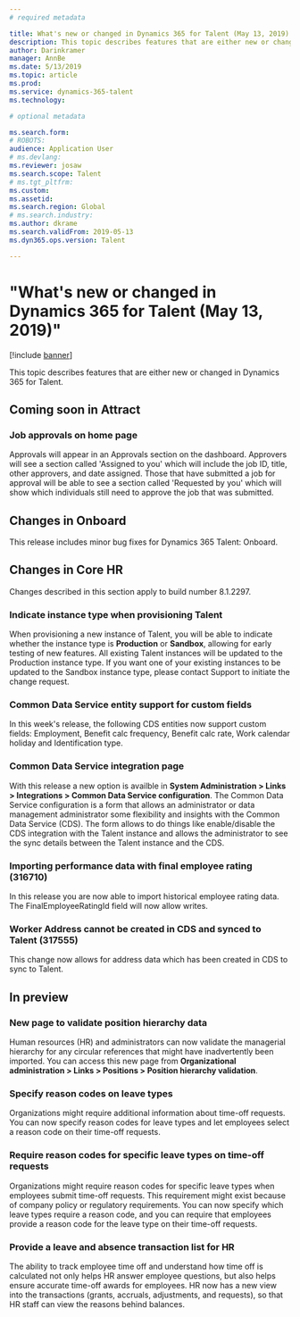```yaml
---
# required metadata

title: What's new or changed in Dynamics 365 for Talent (May 13, 2019)
description: This topic describes features that are either new or changed in Microsoft Dynamics 365 for Talent.
author: Darinkramer
manager: AnnBe
ms.date: 5/13/2019
ms.topic: article
ms.prod: 
ms.service: dynamics-365-talent
ms.technology: 

# optional metadata

ms.search.form: 
# ROBOTS: 
audience: Application User
# ms.devlang: 
ms.reviewer: josaw
ms.search.scope: Talent
# ms.tgt_pltfrm: 
ms.custom: 
ms.assetid: 
ms.search.region: Global
# ms.search.industry: 
ms.author: dkrame
ms.search.validFrom: 2019-05-13
ms.dyn365.ops.version: Talent

---
```

# "What's new or changed in Dynamics 365 for Talent (May 13, 2019)"

[!include [banner](includes/banner.md)]

This topic describes features that are either new or changed in Dynamics 365 for Talent.

## Coming soon in Attract

### Job approvals on home page

Approvals will appear in an Approvals section on the dashboard. Approvers will see a section called 'Assigned to you' which will include the job ID, title, other approvers, and date assigned. Those that have submitted a job for approval will be able to see a section called 'Requested by you' which will show which individuals still need to approve the job that was submitted.

## Changes in Onboard

This release includes minor bug fixes for Dynamics 365 Talent: Onboard.

## Changes in Core HR

Changes described in this section apply to build number 8.1.2297.

### Indicate instance type when provisioning Talent

When provisioning a new instance of Talent, you will be able to indicate whether the instance type is **Production** or **Sandbox**, allowing for early testing of new features. All existing Talent instances will be updated to the Production instance type. If you want one of your existing instances to be updated to the Sandbox instance type, please contact Support to initiate the change request.

### Common Data Service entity support for custom fields

In this week's release, the following CDS entities now support custom fields: Employment, Benefit calc frequency, Benefit calc rate, Work calendar holiday and Identification type.

### Common Data Service integration page

With this release a new option is availble in **System Administration > Links > Integrations > Common Data Service configuration**. The Common Data Service configuration is a form that allows an administrator or data management administrator some flexibility and insights with the Common Data Service (CDS). The form allows to do things like enable/disable the CDS integration with the Talent instance and allows the administrator to see the sync details between the Talent instance and the CDS.

### Importing performance data with final employee rating (316710)

In this release you are now able to import historical employee rating data. The FinalEmployeeRatingId field will now allow writes.

### Worker Address cannot be created in CDS and synced to Talent (317555)

This change now allows for address data which has been created in CDS to sync to Talent.

## In preview

### New page to validate position hierarchy data

Human resources (HR) and administrators can now validate the managerial hierarchy for any circular references that might have inadvertently been imported. You can access this new page from **Organizational administration > Links > Positions > Position hierarchy validation**.

### Specify reason codes on leave types

Organizations might require additional information about time-off requests. You can now specify reason codes for leave types and let employees select a reason code on their time-off requests.

### Require reason codes for specific leave types on time-off requests

Organizations might require reason codes for specific leave types when employees submit time-off requests. This requirement might exist because of company policy or regulatory requirements. You can now specify which leave types require a reason code, and you can require that employees provide a reason code for the leave type on their time-off requests.

### Provide a leave and absence transaction list for HR

The ability to track employee time off and understand how time off is calculated not only helps HR answer employee questions, but also helps ensure accurate time-off awards for employees. HR now has a new view into the transactions (grants, accruals, adjustments, and requests), so that HR staff can view the reasons behind balances.
